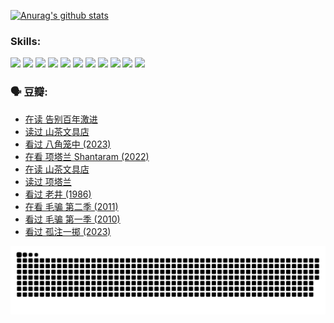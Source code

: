 
[![Anurag's github stats](https://github-readme-stats.vercel.app/api?username=w940853815)](https://github.com/anuraghazra/github-readme-stats)

### Skills:

<code><img height="32" src="https://cdn.jsdelivr.net/npm/simple-icons@v5/icons/python.svg"></code>
<code><img height="32" src="https://cdn.jsdelivr.net/npm/simple-icons@v5/icons/javascript.svg"></code>
<code><img height="32" src="https://cdn.jsdelivr.net/npm/simple-icons@v5/icons/django.svg"></code>
<code><img height="32" src="https://cdn.jsdelivr.net/npm/simple-icons@v5/icons/flask.svg"></code>
<code><img height="32" src="https://cdn.jsdelivr.net/npm/simple-icons@v5/icons/vuetify.svg"></code>
<code><img height="32" src="https://cdn.jsdelivr.net/npm/simple-icons@v5/icons/git.svg"></code>
<code><img height="32" src="https://cdn.jsdelivr.net/npm/simple-icons@v5/icons/docker.svg"></code>
<code><img height="32" src="https://cdn.jsdelivr.net/npm/simple-icons@v5/icons/postgresql.svg"></code>
<code><img height="32" src="https://cdn.jsdelivr.net/npm/simple-icons@v5/icons/elasticsearch.svg"></code>
<code><img height="32" src="https://cdn.jsdelivr.net/npm/simple-icons@v5/icons/macos.svg"></code>
<code><img height="32" src="https://cdn.jsdelivr.net/npm/simple-icons@v5/icons/linux.svg"></code>

### 🗣 豆瓣:

<!-- DOUBAN-ACTIVITIES:START -->
- [在读 告别百年激进](https://www.douban.com/people/136069238/status/4374953075/?_i=95788070)
- [读过 山茶文具店](https://www.douban.com/people/136069238/status/4374952154/?_i=95788070)
- [看过 八角笼中‎ (2023)](https://www.douban.com/people/136069238/status/4367541707/?_i=95788070)
- [在看 项塔兰 Shantaram‎ (2022)](https://www.douban.com/people/136069238/status/4365497032/?_i=95788070)
- [在读 山茶文具店](https://www.douban.com/people/136069238/status/4364620725/?_i=95788070)
- [读过 项塔兰](https://www.douban.com/people/136069238/status/4364620288/?_i=95788070)
- [看过 老井‎ (1986)](https://www.douban.com/people/136069238/status/4362366672/?_i=95788070)
- [在看 毛骗 第二季‎ (2011)](https://www.douban.com/people/136069238/status/4355752869/?_i=95788070)
- [看过 毛骗 第一季‎ (2010)](https://www.douban.com/people/136069238/status/4355752667/?_i=95788070)
- [看过 孤注一掷‎ (2023)](https://www.douban.com/people/136069238/status/4354774568/?_i=95788070)
<!-- DOUBAN-ACTIVITIES:END -->


![Snake animation](https://raw.githubusercontent.com/w940853815/w940853815/output/github-contribution-grid-snake.svg)

<!--
**w940853815/w940853815** is a ✨ _special_ ✨ repository because its `README.md` (this file) appears on your GitHub profile.

Here are some ideas to get you started:

- 🔭 I’m currently working on ...
- 🌱 I’m currently learning ...
- 👯 I’m looking to collaborate on ...
- 🤔 I’m looking for help with ...
- 💬 Ask me about ...
- 📫 How to reach me: ...
- 😄 Pronouns: ...
- ⚡ Fun fact: ...
-->
